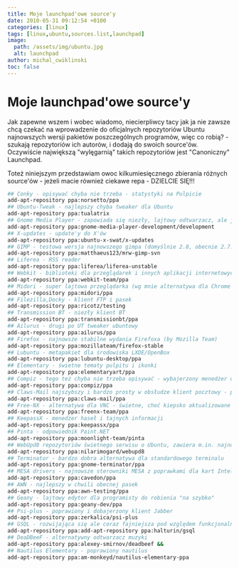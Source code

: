 ```yaml
---
title: Moje launchpad'owe source'y
date: 2010-05-31 09:12:54 +0100
categories: [linux]
tags: [linux,ubuntu,sources.list,launchpad]
image:
  path: /assets/img/ubuntu.jpg
  alt: launchpad
author: michal_cwiklinski
toc: false
---
```


# Moje launchpad'owe source'y

Jak zapewne wszem i wobec wiadomo, niecierpliwcy tacy jak ja nie zawsze chcą czekać na wprowadzenie do oficjalnych repozytoriów Ubuntu najnowszych wersji pakietów poszczególnych programów, więc co robią? - szukają repozytoriów ich autorów, i dodają do swoich source'ów. Oczywiście największą "wylęgarnią" takich repozytoriów jest "Canoniczny" Launchpad.

Toteż niniejszym przedstawiam owoc kilkumiesięcznego zbierania różnych source'ów - jeżeli macie również ciekawe repa - DZIELCIE SIĘ!!!

```bash
## Conky - opisywać chyba nie trzeba - statystyki na Pulpicie
add-apt-repository ppa:norsetto/ppa
## Ubuntu-Tweak - najlepszy chyba tweaker dla Ubuntu
add-apt-repository ppa:tualatrix
## Gnome Media Player - zapowiada się niezły, lajtowy odtwarzacz, ale jeszcze trochę mu brakuje
add-apt-repository ppa:gnome-media-player-development/development
## X-updates - update'y do X'ów
add-apt-repository ppa:ubuntu-x-swat/x-updates
## GIMP - testowa wersja najnowszego gimpa (domyślnie 2.8, obecnie 2.7.1)
add-apt-repository ppa:matthaeus123/mrw-gimp-svn
## Liferea - RSS reader
add-apt-repository ppa:liferea/liferea-unstable
## Webkit - biblioteki dla przeglądarek i innych aplikacji internetowych opartych na tym silniku renderowania
add-apt-repository ppa:webkit-team/ppa
## Midori - super lajtowa przeglądarka (wg mnie alternatywa dla Chrome'a)
add-apt-repository ppa:midori/ppa
## Filezilla,Docky - klient FTP i pasek
add-apt-repository ppa:ricotz/testing
## Transmission BT - niezły klient BT
add-apt-repository ppa:transmissionbt/ppa
## Ailurus - drugi po UT tweaker ubuntowy
add-apt-repository ppa:ailurus/ppa
## Firefox - najnowsze stabilne wydania Firefoxa (by Mozilla Team)
add-apt-repository ppa:mozillateam/firefox-stable
## Lubuntu - metapakiet dla środowiska LXDE/OpenBox
add-apt-repository ppa:lubuntu-desktop/ppa
## Elementary - świetne tematy pulpitu i ikonki
add-apt-repository ppa:elementaryart/ppa
## Compiz - tego też chyba nie trzeba opisywać - wybajerzony menedżer okien
add-apt-repository ppa:compiz/ppa
## Claws-Mail najszybszy i bardzo prosty w obsłudze klient pocztowy - polecam
add-apt-repository ppa:claws-mail/ppa
## Free-NX - alternatywa dla VNC - świetne, choć kiepsko aktualizowane
add-apt-repository ppa:freenx-team/ppa
## KeepassX - menedżer haseł i tajnych informacji
add-apt-repository ppa:keepassx/ppa
## Pinta - odpowiednik Paint.NET
add-apt-repository ppa:moonlight-team/pinta
## WebUpd8 repozytoriów świetnego serwisu o Ubuntu, zawiera m.in. najnowsze wersje VLC, i paru innych aplikacji
add-apt-repository ppa:nilarimogard/webupd8
## Terminator - bardzo dobra alternatywa dla standardowego terminalu
add-apt-repository ppa:gnome-terminator/ppa
## MESA drivers - najnowsze sterowniki MESA z poprawkami dla kart Intela
add-apt-repository ppa:cavedon/ppa
## AWN - najlepszy w chwili obecnej pasek
add-apt-repository ppa:awn-testing/ppa
## Geany - lajtowy edytor dla programisty do robienia "na szybko"
add-apt-repository ppa:geany-dev/ppa
## Psi-plus - poprawiony i dobajerzony klient Jabber
add-apt-repository ppa:zerkalica/psi-plus
## GSQL - rozwijająca się ale coraz fajniejsza pod względem funkcjonalności aplikacja do zarządzania bazami danych (MySQL, PostreSQL,Oracle)
add-apt-repository ppa:add-apt-repository ppa:halturin/gsql
## DeaDBeeF - alternatywny odtwarzacz muzyki
add-apt-repository ppa:alexey-smirnov/deadbeef &&
## Nautilus Elementary - poprawiony nautilus
add-apt-repository ppa:am-monkeyd/nautilus-elementary-ppa
```